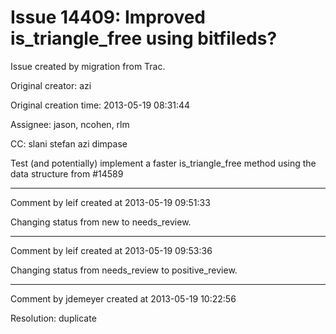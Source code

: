 # Issue 14409: Improved is_triangle_free using bitfileds?

Issue created by migration from Trac.

Original creator: azi

Original creation time: 2013-05-19 08:31:44

Assignee: jason, ncohen, rlm

CC:  slani stefan azi dimpase

Test (and potentially) implement a faster is_triangle_free method using the data structure from #14589


---

Comment by leif created at 2013-05-19 09:51:33

Changing status from new to needs_review.


---

Comment by leif created at 2013-05-19 09:53:36

Changing status from needs_review to positive_review.


---

Comment by jdemeyer created at 2013-05-19 10:22:56

Resolution: duplicate
